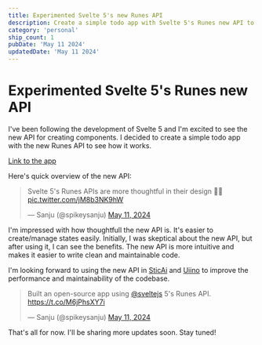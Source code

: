 ```yaml
---
title: Experimented Svelte 5's new Runes API
description: Create a simple todo app with Svelte 5's Runes new API to see how it works.
category: 'personal'
ship_count: 1
pubDate: 'May 11 2024'
updatedDate: 'May 11 2024'
---
```


# Experimented Svelte 5's Runes new API

I've been following the development of Svelte 5 and I'm excited to see the new API for creating components. I decided to create a simple todo app with the new Runes API to see how it works.

[Link to the app](https://todo.sanju.sh)

Here's quick overview of the new API:

<blockquote class="twitter-tweet"><p lang="en" dir="ltr">Svelte 5&#39;s Runes APIs are more thoughtful in their design 🤌🧡 <a href="https://t.co/jM8b3NK9hW">pic.twitter.com/jM8b3NK9hW</a></p>&mdash; Sanju (@spikeysanju) <a href="https://twitter.com/spikeysanju/status/1789098507170906367?ref_src=twsrc%5Etfw">May 11, 2024</a></blockquote> <script async src="https://platform.twitter.com/widgets.js" charset="utf-8"></script>

I'm impressed with how thoughtfull the new API is. It's easier to create/manage states easily. Initially, I was skeptical about the new API, but after using it, I can see the benefits. The new API is more intuitive and makes it easier to write clean and maintainable code.

I'm looking forward to using the new API in [SticAi](https://sticai.com) and [Uiino](https://uiino.com) to improve the performance and maintainability of the codebase.

<blockquote class="twitter-tweet" data-media-max-width="560"><p lang="en" dir="ltr">Built an open-source app using <a href="https://twitter.com/sveltejs?ref_src=twsrc%5Etfw">@sveltejs</a> 5&#39;s Runes API. <a href="https://t.co/M6jPhsXY7i">https://t.co/M6jPhsXY7i</a></p>&mdash; Sanju (@spikeysanju) <a href="https://twitter.com/spikeysanju/status/1789115868884111719?ref_src=twsrc%5Etfw">May 11, 2024</a></blockquote> <script async src="https://platform.twitter.com/widgets.js" charset="utf-8"></script>

That's all for now. I'll be sharing more updates soon. Stay tuned!

